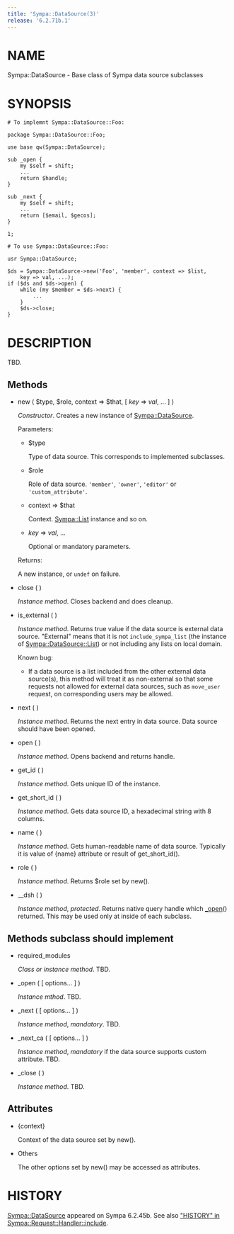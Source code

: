 ```yaml
---
title: 'Sympa::DataSource(3)'
release: '6.2.71b.1'
---
```


# NAME

Sympa::DataSource - Base class of Sympa data source subclasses

# SYNOPSIS

    # To implemnt Sympa::DataSource::Foo:

    package Sympa::DataSource::Foo;

    use base qw(Sympa::DataSource);
    
    sub _open {
        my $self = shift;
        ...
        return $handle;
    }
    
    sub _next {
        my $self = shift;
        ...
        return [$email, $gecos];
    }
    
    1;
    
    # To use Sympa::DataSource::Foo:
    
    usr Sympa::DataSource;
    
    $ds = Sympa::DataSource->new('Foo', 'member', context => $list,
        key => val, ...);
    if ($ds and $ds->open) {
        while (my $member = $ds->next) {
            ...
        }
        $ds->close;
    }

# DESCRIPTION

TBD.

## Methods

- new ( $type, $role, context => $that, \[ _key_ => _val_, ... \] )

    _Constructor_.
    Creates a new instance of [Sympa::DataSource](./Sympa-DataSource.3.md).

    Parameters:

    - $type

        Type of data source.
        This corresponds to implemented subclasses.

    - $role

        Role of data source.
        `'member'`, `'owner'`, `'editor'` or `'custom_attribute'`.

    - context => $that

        Context. [Sympa::List](./Sympa-List.3.md) instance and so on.

    - _key_ => _val_, ...

        Optional or mandatory parameters.

    Returns:

    A new instance, or `undef` on failure.

- close ( )

    _Instance method_.
    Closes backend and does cleanup.

- is\_external ( )

    _Instance method_.
    Returns true value if the data source is external data source.
    "External" means that it is not `include_sympa_list` (the instance of
    [Sympa::DataSource::List](./Sympa-DataSource-List.3.md)) or not including any lists on local domain.

    Known bug:

    - If a data source is a list included from the other external data source(s),
    this method will treat it as non-external so that some requests not allowed
    for external data sources, such as `move_user` request, on corresponding
    users may be allowed.

- next ( )

    _Instance method_.
    Returns the next entry in data source.
    Data source should have been opened.

- open ( )

    _Instance method_.
    Opens backend and returns handle.

- get\_id ( )

    _Instance method_.
    Gets unique ID of the instance.

- get\_short\_id ( )

    _Instance method_.
    Gets data source ID, a hexadecimal string with 8 columns.

- name ( )

    _Instance method_.
    Gets human-readable name of data source.
    Typically it is value of {name} attribute or result of get\_short\_id().

- role ( )

    _Instance method_.
    Returns $role set by new().

- \_\_dsh ( )

    _Instance method_, _protected_.
    Returns native query handle which [\_open](https://metacpan.org/pod/_open)() returned.
    This may be used only at inside of each subclass.

## Methods subclass should implement

- required\_modules

    _Class or instance method_.
    TBD.

- \_open ( \[ options... \] )

    _Instance mthod_.
    TBD.

- \_next ( \[ options... \] )

    _Instance method_, _mandatory_.
    TBD.

- \_next\_ca ( \[ options... \] )

    _Instance method_, _mandatory_ if the data source supports custom attribute.
    TBD.

- \_close (  )

    _Instance method_.
    TBD.

## Attributes

- {context}

    Context of the data source set by new().

- Others

    The other options set by new() may be accessed as attributes.

# HISTORY

[Sympa::DataSource](./Sympa-DataSource.3.md) appeared on Sympa 6.2.45b.
See also ["HISTORY" in Sympa::Request::Handler::include](./Sympa-Request-Handler-include.3.md#history).
